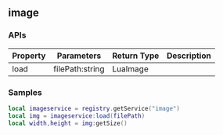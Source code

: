 ## image

### APIs
| Property      | Parameters    | Return Type   | Description   |
| ------------- | ------------- | ------------- | ------------- |
| load | filePath:string | LuaImage | |

### Samples
```lua
local imageservice = registry.getService("image")
local img = imageservice:load(filePath)
local width,height = img:getSize()
```
